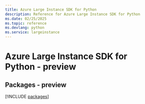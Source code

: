 ```yaml
---
title: Azure Large Instance SDK for Python
description: Reference for Azure Large Instance SDK for Python
ms.date: 02/25/2025
ms.topic: reference
ms.devlang: python
ms.service: largeinstance
---
```

# Azure Large Instance SDK for Python - preview
## Packages - preview
[!INCLUDE [packages](large-instance-index.md)]